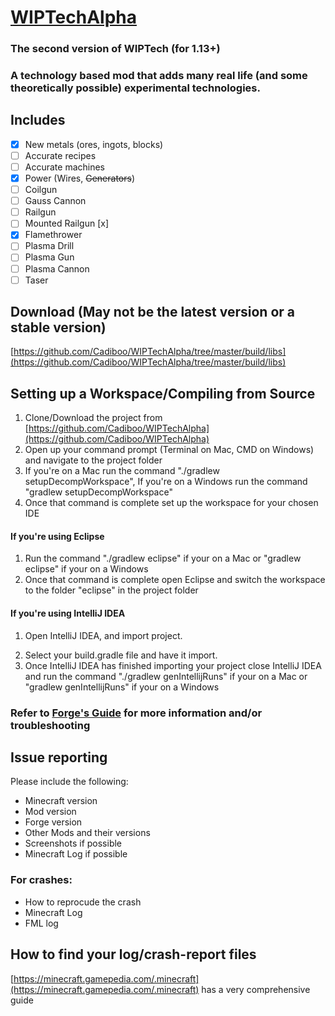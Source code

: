 # [WIPTechAlpha](https://github.com/Cadiboo/WIPTechAlpha/tree/master/src/)
### The second version of WIPTech (for 1.13+)
### A technology based mod that adds many real life (and some theoretically possible) experimental technologies.

## Includes
- [x] New metals (ores, ingots, blocks)
- [ ] Accurate recipes
- [ ] Accurate machines
- [x] Power (Wires, <s>Generators</s>)
- [ ] Coilgun
- [ ] Gauss Cannon
- [ ] Railgun
- [ ] Mounted Railgun [x]
- [x] Flamethrower
- [ ] Plasma Drill
- [ ] Plasma Gun
- [ ] Plasma Cannon
- [ ] Taser

## Download (May not be the latest version or a stable version)
[https://github.com/Cadiboo/WIPTechAlpha/tree/master/build/libs](https://github.com/Cadiboo/WIPTechAlpha/tree/master/build/libs)

## Setting up a Workspace/Compiling from Source
1) Clone/Download the project from [https://github.com/Cadiboo/WIPTechAlpha](https://github.com/Cadiboo/WIPTechAlpha)
2) Open up your command prompt (Terminal on Mac, CMD on Windows) and navigate to the project folder
3) If you're on a Mac run the command "./gradlew setupDecompWorkspace", If you're on a Windows run the command "gradlew setupDecompWorkspace"
4) Once that command is complete set up the workspace for your chosen IDE
#### If you're using Eclipse
1) Run the command "./gradlew eclipse" if your on a Mac or "gradlew eclipse" if your on a Windows
2) Once that command is complete open Eclipse and switch the workspace to the folder "eclipse" in the project folder
#### If you're using IntelliJ IDEA
1) Open IntelliJ IDEA, and import project.
2. Select your build.gradle file and have it import.
3. Once IntelliJ IDEA has finished importing your project close IntelliJ IDEA and run the command "./gradlew genIntellijRuns" if your on a Mac or "gradlew genIntellijRuns" if your on a Windows
### Refer to [Forge's Guide](https://github.com/MinecraftForge/MinecraftForge/blob/1.12.x/mdk/README.txt) for more information and/or troubleshooting

## Issue reporting
Please include the following:
* Minecraft version
* Mod version
* Forge version
* Other Mods and their versions
* Screenshots if possible
* Minecraft Log if possible
### For crashes:
* How to reprocude the crash
* Minecraft Log
* FML log
## How to find your log/crash-report files
[https://minecraft.gamepedia.com/.minecraft](https://minecraft.gamepedia.com/.minecraft) has a very comprehensive guide
